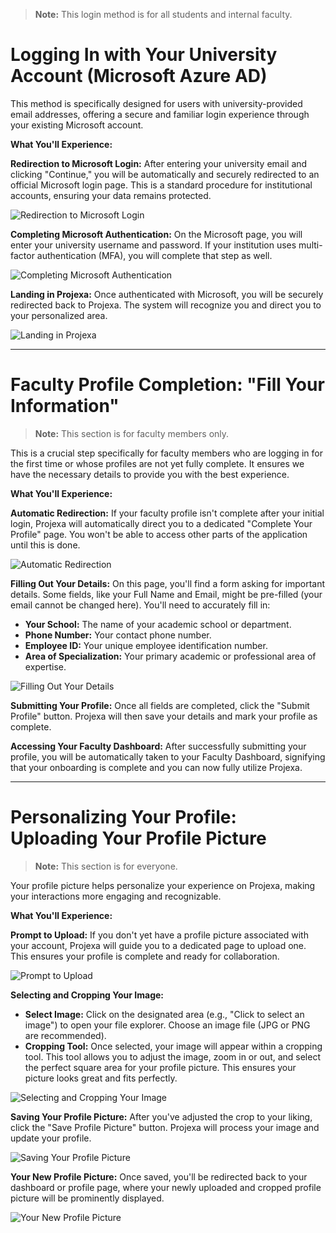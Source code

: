 > **Note:** This login method is for all students and internal faculty.

# Logging In with Your University Account (Microsoft Azure AD)

This method is specifically designed for users with university-provided email addresses, offering a secure and familiar login experience through your existing Microsoft account.

**What You'll Experience:**

**Redirection to Microsoft Login:** After entering your university email and clicking "Continue," you will be automatically and securely redirected to an official Microsoft login page. This is a standard procedure for institutional accounts, ensuring your data remains protected.

![Redirection to Microsoft Login](assets/images/image5.png)

**Completing Microsoft Authentication:** On the Microsoft page, you will enter your university username and password. If your institution uses multi-factor authentication (MFA), you will complete that step as well.

![Completing Microsoft Authentication](assets/images/image7.png)

**Landing in Projexa:** Once authenticated with Microsoft, you will be securely redirected back to Projexa. The system will recognize you and direct you to your personalized area.

![Landing in Projexa](assets/images/image8.png)

---

# Faculty Profile Completion: "Fill Your Information"

> **Note:** This section is for faculty members only.

This is a crucial step specifically for faculty members who are logging in for the first time or whose profiles are not yet fully complete. It ensures we have the necessary details to provide you with the best experience.

**What You'll Experience:**

**Automatic Redirection:** If your faculty profile isn't complete after your initial login, Projexa will automatically direct you to a dedicated "Complete Your Profile" page. You won't be able to access other parts of the application until this is done.

![Automatic Redirection](assets/images/image11.png)

**Filling Out Your Details:** On this page, you'll find a form asking for important details. Some fields, like your Full Name and Email, might be pre-filled (your email cannot be changed here). You'll need to accurately fill in:

- **Your School:** The name of your academic school or department.
- **Phone Number:** Your contact phone number.
- **Employee ID:** Your unique employee identification number.
- **Area of Specialization:** Your primary academic or professional area of expertise.

![Filling Out Your Details](assets/images/image12.png)

**Submitting Your Profile:** Once all fields are completed, click the "Submit Profile" button. Projexa will then save your details and mark your profile as complete.

**Accessing Your Faculty Dashboard:** After successfully submitting your profile, you will be automatically taken to your Faculty Dashboard, signifying that your onboarding is complete and you can now fully utilize Projexa.

---

# Personalizing Your Profile: Uploading Your Profile Picture

> **Note:** This section is for everyone.

Your profile picture helps personalize your experience on Projexa, making your interactions more engaging and recognizable.

**What You'll Experience:**

**Prompt to Upload:** If you don't yet have a profile picture associated with your account, Projexa will guide you to a dedicated page to upload one. This ensures your profile is complete and ready for collaboration.

![Prompt to Upload](assets/images/image13.png)

**Selecting and Cropping Your Image:**

- **Select Image:** Click on the designated area (e.g., "Click to select an image") to open your file explorer. Choose an image file (JPG or PNG are recommended).
- **Cropping Tool:** Once selected, your image will appear within a cropping tool. This tool allows you to adjust the image, zoom in or out, and select the perfect square area for your profile picture. This ensures your picture looks great and fits perfectly.

![Selecting and Cropping Your Image](assets/images/image14.png)

**Saving Your Profile Picture:** After you've adjusted the crop to your liking, click the "Save Profile Picture" button. Projexa will process your image and update your profile.

![Saving Your Profile Picture](assets/images/image15.png)

**Your New Profile Picture:** Once saved, you'll be redirected back to your dashboard or profile page, where your newly uploaded and cropped profile picture will be prominently displayed.

![Your New Profile Picture](assets/images/image16.png)